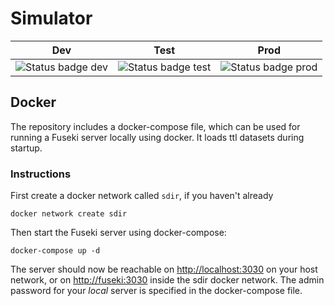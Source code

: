 # Simulator

<table>
  <thead>
  <tr>
    <th>Dev</th>
    <th>Test</th>
    <th>Prod</th>
  </tr>
  </thead>
  <tbody>
  <tr>
    <td>
    <img src="https://vsrm.dev.azure.com/sdir-no/_apis/public/Release/badge/f43d23a8-33f6-4e55-bbb0-c8b9c7a780e0/17/38" alt="Status badge dev">
    </td>
    <td>
    <img src="https://vsrm.dev.azure.com/sdir-no/_apis/public/Release/badge/f43d23a8-33f6-4e55-bbb0-c8b9c7a780e0/17/39" alt="Status badge test">
    </td>
    <td>
    <img src="https://vsrm.dev.azure.com/sdir-no/_apis/public/Release/badge/f43d23a8-33f6-4e55-bbb0-c8b9c7a780e0/17/40" alt="Status badge prod">
    </td>
  </tr>
  </tbody>
</table>

## Docker

The repository includes a docker-compose file, which can be used for running a Fuseki server locally using docker.
It loads ttl datasets during startup.

### Instructions

First create a docker network called `sdir`, if you haven't already

```console
docker network create sdir
```

Then start the Fuseki server using docker-compose:

```console
docker-compose up -d
```

The server should now be reachable on [http://localhost:3030](http://localhost:3030)
on your host network, or on [http://fuseki:3030](http://fuseki:3030) inside the sdir docker
network.
The admin password for your _local_ server is specified in the docker-compose file.
